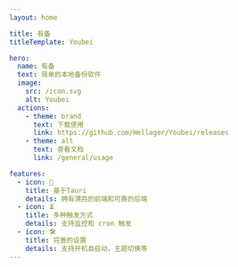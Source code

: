 ```yaml
---
layout: home

title: 有备
titleTemplate: Youbei

hero:
  name: 有备
  text: 简单的本地备份软件
  image:
    src: /icon.svg
    alt: Youbei
  actions:
    - theme: brand
      text: 下载使用
      link: https://github.com/Hellager/Youbei/releases
    - theme: alt
      text: 查看文档
      link: /general/usage

features:
  - icon: 💪
    title: 基于Tauri
    details: 拥有漂亮的前端和可靠的后端
  - icon: ⏳
    title: 多种触发方式
    details: 支持监控和 cron 触发
  - icon: 🛠️
    title: 完善的设置
    details: 支持开机自启动，主题切换等
---
```

